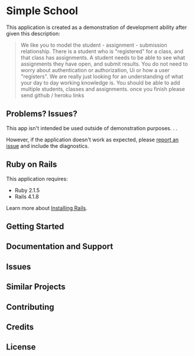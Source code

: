 Simple School
================

This application is created as a demonstration of development ability after given this description:

> We like you to model the student - assignment - submission relationship. There is a student who is "registered" for a class, and that class has assignments. A student needs to be able to see what assignments they have open, and submit results. You do not need to worry about authentication or authorization, Ui or how a user "registers". We are really just looking for an understanding of what your day to day working knowledge is. You should be able to add multiple students, classes and assignments.
once you finish please send github / heroku links

Problems? Issues?
-----------

This app isn't intended be used outside of demonstration purposes. . .

However, if the application doesn't work as expected, please [report an issue](https://github.com/RailsApps/rails_apps_composer/issues)
and include the diagnostics.

Ruby on Rails
-------------

This application requires:

- Ruby 2.1.5
- Rails 4.1.8

Learn more about [Installing Rails](http://railsapps.github.io/installing-rails.html).

Getting Started
---------------

Documentation and Support
-------------------------

Issues
-------------

Similar Projects
----------------

Contributing
------------

Credits
-------

License
-------
